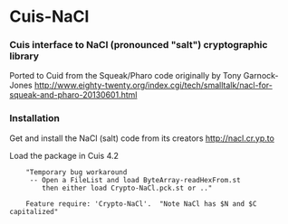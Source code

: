 Cuis-NaCl
==========

### Cuis interface to NaCl (pronounced "salt") cryptographic library

Ported to Cuid from the Squeak/Pharo code originally by Tony Garnock-Jones 
  http://www.eighty-twenty.org/index.cgi/tech/smalltalk/nacl-for-squeak-and-pharo-20130601.html


### Installation

Get and install the NaCl (salt) code from its creators
  http://nacl.cr.yp.to

Load the package in Cuis 4.2

````Smalltalk
	"Temporary bug workaround
	 -- Open a FileList and load ByteArray-readHexFrom.st
	    then either load Crypto-NaCl.pck.st or .."

	Feature require: 'Crypto-NaCl'.  "Note NaCl has $N and $C capitalized"
````
